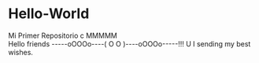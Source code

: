 Hello-World
===========

Mi Primer Repositorio
                        c    MMMMM  
Hello friends -----oOOOo----( O O )----oOOOo-----!!!
                               U
 I sending my best wishes.                             
